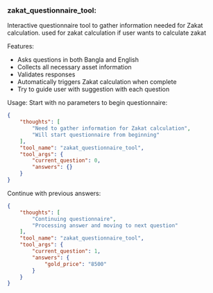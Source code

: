### zakat_questionnaire_tool:
Interactive questionnaire tool to gather information needed for Zakat calculation.
used for zakat calculation if user wants to calculate zakat

Features:
- Asks questions in both Bangla and English
- Collects all necessary asset information
- Validates responses
- Automatically triggers Zakat calculation when complete
- Try to guide user with suggestion with each question

Usage:
Start with no parameters to begin questionnaire:
~~~json
{
    "thoughts": [
        "Need to gather information for Zakat calculation",
        "Will start questionnaire from beginning"
    ],
    "tool_name": "zakat_questionnaire_tool",
    "tool_args": {
        "current_question": 0,
        "answers": {}
    }
}
~~~

Continue with previous answers:
~~~json
{
    "thoughts": [
        "Continuing questionnaire",
        "Processing answer and moving to next question"
    ],
    "tool_name": "zakat_questionnaire_tool",
    "tool_args": {
        "current_question": 1,
        "answers": {
            "gold_price": "8500"
        }
    }
}
~~~ 